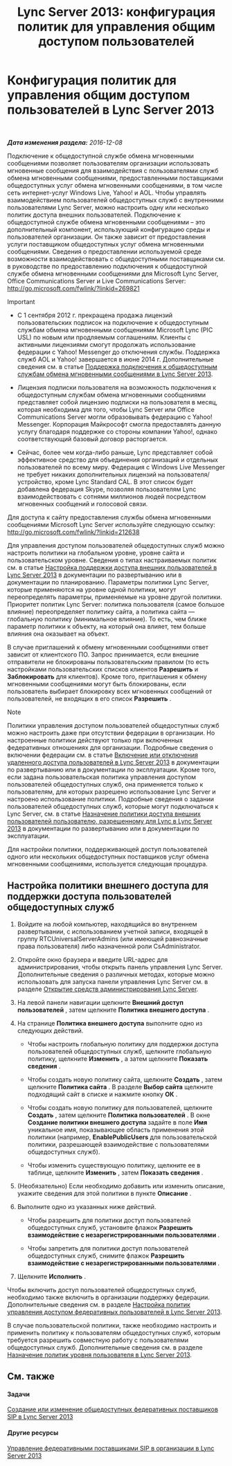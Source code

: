 ﻿---
title: 'Lync Server 2013: конфигурация политик для управления общим доступом пользователей'
TOCTitle: Конфигурация политик для управления общим доступом пользователей
ms:assetid: 090aea0f-ef0b-49da-9c80-02d9279f2fa6
ms:mtpsurl: https://technet.microsoft.com/ru-ru/library/Gg520946(v=OCS.15)
ms:contentKeyID: 49308869
ms.date: 12/10/2016
mtps_version: v=OCS.15
ms.translationtype: HT
---

# Конфигурация политик для управления общим доступом пользователей в Lync Server 2013

 

_**Дата изменения раздела:** 2016-12-08_

Подключение к общедоступной службе обмена мгновенными сообщениями позволяет пользователям организации использовать мгновенные сообщения для взаимодействия с пользователями служб обмена мгновенными сообщениями, предоставленными поставщиками общедоступных услуг обмена мгновенными сообщениями, в том числе сеть интернет-услуг Windows Live, Yahoo\! и AOL. Чтобы управлять взаимодействием пользователей общедоступных служб с внутренними пользователями Lync Server, можно настроить одну или несколько политик доступа внешних пользователей. Подключение к общедоступной службе обмена мгновенными сообщениями – это дополнительный компонент, использующий конфигурацию среды и пользователей организации. Он также зависит от предоставления услуги поставщиком общедоступных услуг обмена мгновенными сообщениями. Сведения о предоставлении используемой среде возможности взаимодействовать с общедоступными поставщиками см. в руководстве по предоставлению подключения к общедоступной службе обмена мгновенными сообщениями для Microsoft Lync Server, Office Communications Server и Live Communications Server: <http://go.microsoft.com/fwlink/?linkid=269821>

> [!IMPORTANT]  
> <ul>
> <li><p>С 1 сентября 2012 г. прекращена продажа лицензий пользовательских подписок на подключение к общедоступным службам обмена мгновенными сообщениями Microsoft Lync (PIC USL) по новым или продляемым соглашениям. Клиенты с активными лицензиями смогут продолжать использование федерации с Yahoo! Messenger до отключения службы. Поддержка служб AOL и Yahoo! завершается в июне 2014 г. Дополнительные сведения см. в статье <a href="lync-server-2013-support-for-public-instant-messenger-connectivity.md">Поддержка подключения к общедоступным службам обмена мгновенными сообщениями в Lync Server 2013</a>.</p></li>
> 
> <li><p>Лицензия подписки пользователя на возможность подключения к общедоступным службам обмена мгновенными сообщениями представляет собой лицензию подписки на пользователя в месяц, которая необходима для того, чтобы Lync Server или Office Communications Server могли образовывать федерацию с Yahoo! Messenger. Корпорация Майкрософт смогла предоставлять данную услугу благодаря поддержке со стороны компании Yahoo!, однако соответствующий базовый договор расторгается.</p></li>
> 
> 
> <li><p>Сейчас, более чем когда-либо раньше, Lync представляет собой эффективное средство для объединения организаций и отдельных пользователей по всему миру. Федерация с Windows Live Messenger не требует никаких дополнительных лицензий на пользователя/устройство, кроме Lync Standard CAL. В этот список будет добавлена федерация Skype, позволяя пользователям Lync взаимодействовать с сотнями миллионов людей посредством мгновенных сообщений и голосовой связи.</p></li></ul>


Для доступа к сайту предоставления службы обмена мгновенными сообщениями Microsoft Lync Server используйте следующую ссылку: <http://go.microsoft.com/fwlink/?linkid=212638>

Для управления доступом пользователей общедоступных служб можно настроить политики на глобальном уровне, уровне сайта и пользовательском уровне. Сведения о типах настраиваемых политик см. в статье [Настройка поддержки доступа внешних пользователей в Lync Server 2013](lync-server-2013-configuring-support-for-external-user-access.md) в документации по развертыванию или в документации по планированию. Параметры политики Lync Server, которые применяются на уровне одной политики, могут переопределять параметры, применяемые на уровне другой политики. Приоритет политик Lync Server: политика пользователя (самое большое влияние) переопределяет политику сайта, а политика сайта — глобальную политику (минимальное влияние). То есть, чем ближе параметр политики к объекту, на который она влияет, тем больше влияния она оказывает на объект.

В случае приглашений к обмену мгновенными сообщениями ответ зависит от клиентского ПО. Запрос принимается, если внешние отправители не блокированы пользовательским правилом (то есть настройками пользовательских списков клиентов **Разрешить** и **Заблокировать** для клиентов). Кроме того, приглашения к обмену мгновенными сообщениями могут быть блокированы, если пользователь выбирает блокировку всех мгновенных сообщений от пользователей, не входящих в его список **Разрешить** .

> [!NOTE]  
> Политики управления доступом пользователей общедоступных служб можно настроить даже при отсутствии федерации в организации. Но настроенные политики действуют только при включенных федеративных отношениях для организации. Подробные сведения о включении федерации см. в статье <a href="lync-server-2013-enable-or-disable-remote-user-access.md">Включение или отключения удаленного доступа пользователей в Lync Server 2013</a> в документации по развертыванию или в документации по эксплуатации. Кроме того, если задана пользовательская политика управления доступом пользователей общедоступных служб, она применяется только к пользователям, для которых разрешено использование Lync Server и настроено использование политики. Подробные сведения о задании пользователей общедоступных служб, которые могут подключаться к Lync Server, см. в статье <a href="lync-server-2013-assign-an-external-user-access-policy-to-a-lync-enabled-user.md">Назначение политики доступа внешних пользователей пользователю, разрешенному для Lync в Lync Server 2013</a> в документации по развертыванию или в документации по эксплуатации.

Для настройки политики, поддерживающей доступ пользователей одного или нескольких общедоступных поставщиков услуг обмена мгновенными сообщениями, используется следующая процедура.

## Настройка политики внешнего доступа для поддержки доступа пользователей общедоступных служб

1.  Войдите на любой компьютер, находящийся во внутреннем развертывании, с использованием учетной записи, входящей в группу RTCUniversalServerAdmins (или имеющей равнозначные права пользователя) либо назначенной роли CsAdministrator.

2.  Откройте окно браузера и введите URL-адрес для администрирования, чтобы открыть панель управления Lync Server. Дополнительные сведения о различных методах, которые можно использовать для запуска панели управления Lync Server см. в разделе [Открытие средств администрирования Lync Server](lync-server-2013-open-lync-server-administrative-tools.md).

3.  На левой панели навигации щелкните **Внешний доступ пользователей** , затем щелкните **Политика внешнего доступа** .

4.  На странице **Политика внешнего доступа** выполните одно из следующих действий.
    
      - Чтобы настроить глобальную политику для поддержки доступа пользователей общедоступных служб, щелкните глобальную политику, щелкните **Изменить** , а затем щелкните **Показать сведения** .
    
      - Чтобы создать новую политику сайта, щелкните **Создать** , затем щелкните **Политика сайта** . В разделе **Выбор сайта** щелкните подходящий сайт в списке и нажмите кнопку **ОК** .
    
      - Чтобы создать новую политику для пользователей, щелкните **Создать** , затем щелкните **Политика пользователей** . В окне **Создание политики внешнего доступа** задайте в поле **Имя** уникальное имя, показывающее область применения этой политики (например, **EnablePublicUsers** для пользовательской политики, разрешающей взаимодействие с пользователями общедоступных служб).
    
      - Чтобы изменить существующую политику, щелкните ее в таблице, щелкните **Изменить** , затем **Показать сведения** .

5.  (Необязательно) Если необходимо добавить или изменить описание, укажите сведения для этой политики в пункте **Описание** .

6.  Выполните одно из указанных ниже действий.
    
      - Чтобы разрешить для политики доступ пользователей общедоступных служб, установите флажок **Разрешить взаимодействие с незарегистрированными пользователями** .
    
      - Чтобы запретить для политики доступ пользователей общедоступных служб, снимите флажок **Разрешить взаимодействие с незарегистрированными пользователями** .

7.  Щелкните **Исполнить** .

Чтобы включить доступ пользователей общедоступных служб, необходимо также включить в организации поддержку федерации. Дополнительные сведения см. в разделе [Настройка политик управления доступом федеративных пользователей в Lync Server 2013](lync-server-2013-configure-policies-to-control-federated-user-access.md).

В случае пользовательской политики, также необходимо настроить и применить политику к пользователям общедоступных служб, которым требуется разрешить совместную работу с пользователями общедоступных служб. Дополнительные сведения см. в разделе [Назначение политик уровня пользователя в Lync Server 2013](lync-server-2013-assigning-per-user-policies.md).

## См. также

#### Задачи

[Создание или изменение общедоступных федеративных поставщиков SIP в Lync Server 2013](lync-server-2013-create-or-edit-public-sip-federated-providers.md)  

#### Другие ресурсы

[Управление федеративными поставщиками SIP в организации в Lync Server 2013](lync-server-2013-manage-sip-federated-providers-for-your-organization.md)

